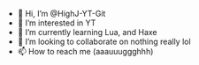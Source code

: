 - 👋 Hi, I’m @HighJ-YT-Git
- 👀 I’m interested in YT
- 🌱 I’m currently learning Lua, and Haxe
- 💞️ I’m looking to collaborate on nothing really lol
- 📫 How to reach me (aaauuuggghhh)

<!---
HighJ-YT-Git/HighJ-YT-Git is a ✨ special ✨ repository because its `README.md` (this file) appears on your GitHub profile.
You can click the Preview link to take a look at your changes.
--->
